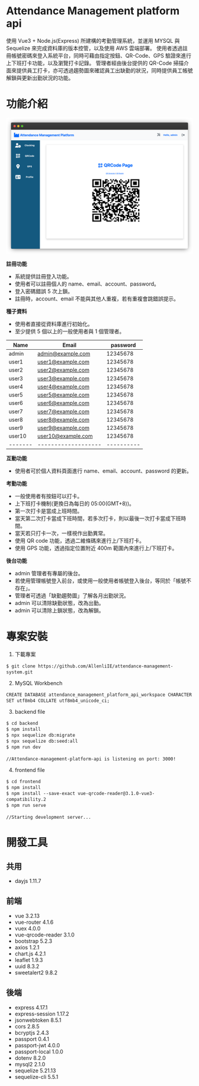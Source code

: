 # Attendance Management platform api

使用 Vue3 + Node.js(Express) 所建構的考勤管理系統，並運用 MYSQL 與 Sequelize 來完成資料庫的版本控管，以及使用 AWS 雲端部署。
使用者透過註冊帳號密碼來登入系統平台，同時可藉由指定按鈕、QR-Code、GPS 驗證來進行上下班打卡功能，以及瀏覽打卡記錄。
管理者經由後台提供的 QR-Code 掃描介面來提供員工打卡，亦可透過趨勢圖來確認員工出缺勤的狀況，同時提供員工帳號解鎖與更新出勤狀況的功能。

# 功能介紹

![attendance-rqcode](backend/public/image/attendance-rqcode.png)

**註冊功能**

- 系統提供註冊登入功能。
- 使用者可以註冊個人的 name、email、account、password。
- 登入密碼錯誤 5 次上鎖。
- 註冊時，account、email 不能與其他人重複，若有重複會跳錯誤提示。

**種子資料**

- 使用者直接從資料庫進行初始化。
- 至少提供 5 個以上的一般使用者與 1 個管理者。

| Name    | Email               | password   |
| ------- | ------------------- | ---------- |
| admin   | admin@example.com   | 12345678   |
| user1   | user1@example.com   | 12345678   |
| user2   | user2@example.com   | 12345678   |
| user3   | user3@example.com   | 12345678   |
| user4   | user4@example.com   | 12345678   |
| user5   | user5@example.com   | 12345678   |
| user6   | user6@example.com   | 12345678   |
| user7   | user7@example.com   | 12345678   |
| user8   | user8@example.com   | 12345678   |
| user9   | user9@example.com   | 12345678   |
| user10  | user10@example.com  | 12345678   |
| ------- | ------------------- | ---------- |

**互動功能**

- 使用者可於個人資料頁面進行 name、email、account、password 的更新。

**考勤功能**

- 一般使用者有按鈕可以打卡。
- 上下班打卡機制(更換日為每日的 05:00(GMT+8))。
- 第一次打卡是當成上班時間。
- 當天第二次打卡當成下班時間，若多次打卡，則以最後一次打卡當成下班時間。
- 當天若只打卡一次，一樣視作出勤異常。
- 使用 QR code 功能，透過二維條碼來進行上/下班打卡。
- 使用 GPS 功能，透過指定位置附近 400m 範圍內來進行上/下班打卡。

**後台功能**

- admin 管理者有專屬的後台。
- 若使用管理帳號登入前台，或使用一般使用者帳號登入後台，等同於「帳號不存在」。
- 管理者可透過「缺勤趨勢圖」了解各月出勤狀況。
- admin 可以清除缺勤狀態，改為出勤。
- admin 可以清除上鎖狀態，改為解鎖。

# 專案安裝

1. 下載專案

```
$ git clone https://github.com/AllenliIE/attendance-management-system.git
```

2. MySQL Workbench

```
CREATE DATABASE attendance_management_platform_api_workspace CHARACTER SET utf8mb4 COLLATE utf8mb4_unicode_ci;
```

3. backend file

```
$ cd backend
$ npm install
$ npx sequelize db:migrate
$ npx sequelize db:seed:all
$ npm run dev

//Attendance-management-platform-api is listening on port: 3000!
```

4. frontend file

```
$ cd frontend
$ npm install
$ npm install --save-exact vue-qrcode-reader@3.1.0-vue3-compatibility.2
$ npm run serve

//Starting development server...
```

# 開發工具

## 共用

- dayjs 1.11.7

## 前端

- vue 3.2.13
- vue-router 4.1.6
- vuex 4.0.0
- vue-qrcode-reader 3.1.0
- bootstrap 5.2.3
- axios 1.2.1
- chart.js 4.2.1
- leaflet 1.9.3
- uuid 8.3.2
- sweetalert2 9.8.2

## 後端

- express 4.17.1
- express-session 1.17.2
- jsonwebtoken 8.5.1
- cors 2.8.5
- bcryptjs 2.4.3
- passport 0.4.1
- passport-jwt 4.0.0
- passport-local 1.0.0
- dotenv 8.2.0
- mysql2 2.1.0
- sequelize 5.21.13
- sequelize-cli 5.5.1
